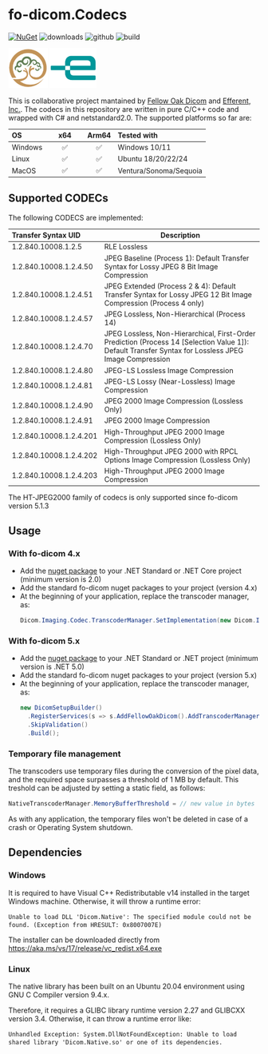 # fo-dicom.Codecs

[![NuGet](https://img.shields.io/nuget/v/fo-dicom.Codecs.svg)](https://www.nuget.org/packages/fo-dicom.Codecs/)
![downloads](https://img.shields.io/nuget/dt/fo-dicom.Codecs)
![github](https://img.shields.io/github/stars/Efferent-Health/fo-dicom.Codecs?style=flat&color=yellow)
![build](https://github.com/Efferent-Health/fo-dicom.Codecs/actions/workflows/main.yml/badge.svg?branch=master)

<img src="fo-dicom_logo.png" alt="fo-dicom logo" height="80" /> <img src="efferent_logo.png" alt="Efferent logo" height="80" />

This is collaborative project mantained by [Fellow Oak Dicom](https://github.com/fo-dicom/fo-dicom) and [Efferent, Inc.](https://efferenthealth.com).
The codecs in this repository are written in pure C/C++ code and wrapped with C# and netstandard2.0. The supported platforms so far are:

|OS|&numsp;&numsp;x64&numsp;&numsp;|Arm64|Tested with|
|:--|:--:|:--:|:--|
|Windows|:white_check_mark:|:white_check_mark:|Windows 10/11|
|Linux|:white_check_mark:|:white_check_mark:|Ubuntu 18/20/22/24|
|MacOS|:white_check_mark:|:white_check_mark:|Ventura/Sonoma/Sequoia|

## Supported CODECs

The following CODECS are implemented:

|Transfer Syntax UID|Description|
|:--|--|
|1.2.840.10008.1.2.5|RLE Lossless|
|1.2.840.10008.1.2.4.50|JPEG Baseline (Process 1): Default Transfer Syntax for Lossy JPEG 8 Bit Image Compression|
|1.2.840.10008.1.2.4.51|JPEG Extended (Process 2 & 4): Default Transfer Syntax for Lossy JPEG 12 Bit Image Compression (Process 4 only)|
|1.2.840.10008.1.2.4.57|JPEG Lossless, Non-Hierarchical (Process 14)|
|1.2.840.10008.1.2.4.70|JPEG Lossless, Non-Hierarchical, First-Order Prediction (Process 14 [Selection Value 1]): Default Transfer Syntax for Lossless JPEG Image Compression|
|1.2.840.10008.1.2.4.80|JPEG-LS Lossless Image Compression|
|1.2.840.10008.1.2.4.81|JPEG-LS Lossy (Near-Lossless) Image Compression|
|1.2.840.10008.1.2.4.90|JPEG 2000 Image Compression (Lossless Only)|
|1.2.840.10008.1.2.4.91|JPEG 2000 Image Compression|
|1.2.840.10008.1.2.4.201|High-Throughput JPEG 2000 Image Compression (Lossless Only)|
|1.2.840.10008.1.2.4.202|High-Throughput JPEG 2000 with RPCL Options Image Compression (Lossless Only)|
|1.2.840.10008.1.2.4.203|High-Throughput JPEG 2000 Image Compression|

The HT-JPEG2000 family of codecs is only supported since fo-dicom version 5.1.3

## Usage
  
### With fo-dicom 4.x
- Add the [nuget package](https://www.nuget.org/packages/Efferent.Native/) to your .NET Standard or .NET Core project (minimum version is 2.0) 
- Add the standard fo-dicom nuget packages to your project (version 4.x)
- At the beginning of your application, replace the transcoder manager, as:
  ````C#
  Dicom.Imaging.Codec.TranscoderManager.SetImplementation(new Dicom.Imaging.NativeCodec.NativeTranscoderManager());
  ````
### With fo-dicom 5.x
- Add the [nuget package](https://www.nuget.org/packages/fo-dicom.Codecs) to your .NET Standard or .NET project (minimum version is .NET 5.0) 
- Add the standard fo-dicom nuget packages to your project (version 5.x)
- At the beginning of your application, replace the transcoder manager, as:
  ````C#
  new DicomSetupBuilder()
    .RegisterServices(s => s.AddFellowOakDicom().AddTranscoderManager<FellowOakDicom.Imaging.NativeCodec.NativeTranscoderManager>())
    .SkipValidation()
    .Build();
  ````

### Temporary file management

The transcoders use temporary files during the conversion of the pixel data, and the required space surpasses a threshold of 1 MB by default.
This treshold can be adjusted by setting a static field, as follows:

````C#
NativeTranscoderManager.MemoryBufferThreshold = // new value in bytes
````

As with any application, the temporary files won't be deleted in case of a crash or Operating System shutdown.

## Dependencies

### Windows
It is required to have Visual C++ Redistributable v14 installed in the target Windows machine. Otherwise, it will throw a runtime error:

````
Unable to load DLL 'Dicom.Native': The specified module could not be found. (Exception from HRESULT: 0x8007007E)
````

The installer can be downloaded directly from https://aka.ms/vs/17/release/vc_redist.x64.exe

### Linux
The native library has been built on an Ubuntu 20.04 environment using GNU C Compiler version 9.4.x.

Therefore, it requires a GLIBC library runtime version 2.27 and GLIBCXX version 3.4. Otherwise, it can throw a runtime error like:

````
Unhandled Exception: System.DllNotFoundException: Unable to load shared library 'Dicom.Native.so' or one of its dependencies.
````

